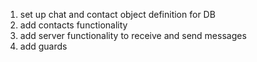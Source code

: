 <ol>
<li>set up chat and contact object definition for DB</li>
<li>add contacts functionality</li>
<li>add server functionality to receive and send messages</li>
<li>add guards</li>
</ol>